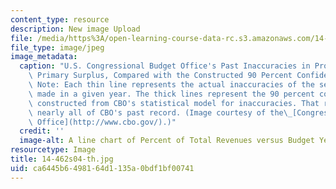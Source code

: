 ```yaml
---
content_type: resource
description: New image Upload
file: /media/https%3A/open-learning-course-data-rc.s3.amazonaws.com/14-462-advanced-macroeconomics-ii-spring-2004/ca6445b6498164d1135a0bdf1bf00741_14-462s04-th.jpg
file_type: image/jpeg
image_metadata:
  caption: "U.S. Congressional Budget Office's Past Inaccuracies in Projecting the\
    \ Primary Surplus, Compared with the Constructed 90 Percent Confidence Range.\
    \ Note: Each thin line represents the actual inaccuracies of the set of projections\
    \ made in a given year. The thick lines represent the 90 percent confidence range\
    \ constructed from CBO's statistical model for inaccuracies. That range encompasses\
    \ nearly all of CBO's past record. (Image courtesy of the\_[Congressional Budget\
    \ Office](http://www.cbo.gov/).)"
  credit: ''
  image-alt: A line chart of Percent of Total Revenues versus Budget Years.
resourcetype: Image
title: 14-462s04-th.jpg
uid: ca6445b6-4981-64d1-135a-0bdf1bf00741
---
```

